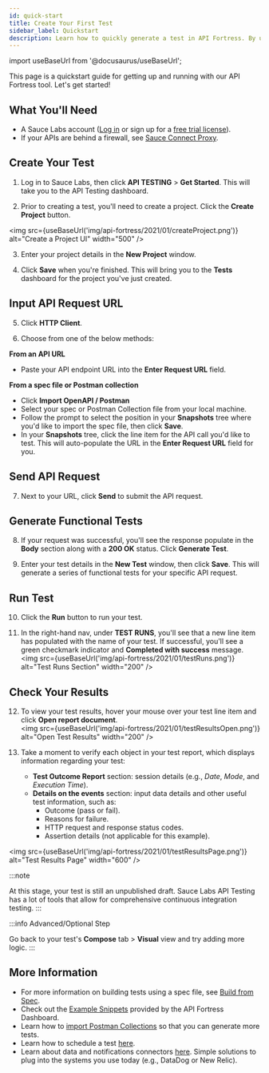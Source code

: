 ```yaml
---
id: quick-start
title: Create Your First Test
sidebar_label: Quickstart
description: Learn how to quickly generate a test in API Fortress. By using the payload from an API call or from a specification file.
---
```


import useBaseUrl from '@docusaurus/useBaseUrl';

This page is a quickstart guide for getting up and running with our API Fortress tool. Let's get started!

## What You'll Need

* A Sauce Labs account ([Log in](https://accounts.saucelabs.com/am/XUI/#login/) or sign up for a [free trial license](https://saucelabs.com/sign-up)).
* If your APIs are behind a firewall, see [Sauce Connect Proxy](/secure-connections/sauce-connect/).


## Create Your Test

1. Log in to Sauce Labs, then click **API TESTING** > **Get Started**. This will take you to the API Testing dashboard.

2. Prior to creating a test, you'll need to create a project. Click the **Create Project** button.

  <img src={useBaseUrl('img/api-fortress/2021/01/createProject.png')} alt="Create a Project UI" width="500" />

3. Enter your project details in the **New Project** window.

4. Click **Save** when you're finished. This will bring you to the **Tests** dashboard for the project you've just created.


## Input API Request URL

5. Click **HTTP Client**.

6. Choose from one of the below methods:

  **From an API URL**
   * Paste your API endpoint URL into the **Enter Request URL** field.

  **From a spec file or Postman collection**

   * Click **Import OpenAPI / Postman**
   * Select your spec or Postman Collection file from your local machine.
   * Follow the prompt to select the position in your **Snapshots** tree where you'd like to import the spec file, then click **Save**.
   * In your **Snapshots** tree, click the line item for the API call you'd like to test. This will auto-populate the URL in the **Enter Request URL** field for you.


## Send API Request

7. Next to your URL, click **Send** to submit the API request.


## Generate Functional Tests

8. If your request was successful, you'll see the response populate in the **Body** section along with a **200 OK** status. Click **Generate Test**.

9. Enter your test details in the **New Test** window, then click **Save**. This will generate a series of functional tests for your specific API request.


## Run Test

10. Click the **Run** button to run your test.

11. In the right-hand nav, under **TEST RUNS**, you'll see that a new line item has populated with the name of your test. If successful, you'll see a green checkmark indicator and **Completed with success** message.<br/>
  <img src={useBaseUrl('img/api-fortress/2021/01/testRuns.png')} alt="Test Runs Section" width="200" />


## Check Your Results

12. To view your test results, hover your mouse over your test line item and click **Open report document**.<br/>
  <img src={useBaseUrl('img/api-fortress/2021/01/testResultsOpen.png')} alt="Open Test Results" width="200" />

13. Take a moment to verify each object in your test report, which displays information regarding your test:
    * **Test Outcome Report** section: session details (e.g., _Date_, _Mode_, and _Execution Time_).
    * **Details on the events** section: input data details and other useful test information, such as:
      * Outcome (pass or fail).
      * Reasons for failure.
      * HTTP request and response status codes.
      * Assertion details (not applicable for this example).


<img src={useBaseUrl('img/api-fortress/2021/01/testResultsPage.png')} alt="Test Results Page" width="600" />

:::note

At this stage, your test is still an unpublished draft. Sauce Labs API Testing has a lot of tools that allow for comprehensive continuous integration testing.
:::

:::info Advanced/Optional Step

Go back to your test's **Compose** tab > **Visual** view and try adding more logic.
:::

## More Information

* For more information on building tests using a spec file, see [Build from Spec](/api-testing/mark2/quick-start/build-from-spec).
* Check out the [Example Snippets](/api-testing/mark2/quick-start/using-the-example-snippets) provided by the API Fortress Dashboard.
* Learn how to [import Postman Collections](/api-testing/mark2/quick-start/importing-postman-collections) so that you can generate more tests.
* Learn how to schedule a test [here](/api-testing/mark2/quick-start/schedule-a-test).  
* Learn about data and notifications connectors [here](/api-testing/mark2/quick-start/setup-connectors). Simple solutions to plug into the systems you use today (e.g., DataDog or New Relic).
